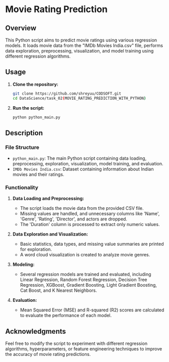 # Movie Rating Prediction

## Overview

This Python script aims to predict movie ratings using various regression models. It loads movie data from the "IMDb Movies India.csv" file, performs data exploration, preprocessing, visualization, and model training using different regression algorithms.

## Usage

1. **Clone the repository:**

   ```bash
   git clone https://github.com/shreyuu/CODSOFT.git
   cd DataScience/task_02(MOVIE_RATING_PREDICTION_WITH_PYTHON)
   ```
2. **Run the script:**

   ```bash
   python python_main.py
   ```

## Description

### File Structure

- `python_main.py`: The main Python script containing data loading, preprocessing, exploration, visualization, model training, and evaluation.
- `IMDb Movies India.csv`: Dataset containing information about Indian movies and their ratings.

### Functionality

1. **Data Loading and Preprocessing:**

   - The script loads the movie data from the provided CSV file.
   - Missing values are handled, and unnecessary columns like 'Name', 'Genre', 'Rating', 'Director', and actors are dropped.
   - The 'Duration' column is processed to extract only numeric values.
2. **Data Exploration and Visualization:**

   - Basic statistics, data types, and missing value summaries are printed for exploration.
   - A word cloud visualization is created to analyze movie genres.
3. **Modeling:**

   - Several regression models are trained and evaluated, including Linear Regression, Random Forest Regression, Decision Tree Regression, XGBoost, Gradient Boosting, Light Gradient Boosting, Cat Boost, and K Nearest Neighbors.
4. **Evaluation:**

   - Mean Squared Error (MSE) and R-squared (R2) scores are calculated to evaluate the performance of each model.

## Acknowledgments

Feel free to modify the script to experiment with different regression algorithms, hyperparameters, or feature engineering techniques to improve the accuracy of movie rating predictions.
